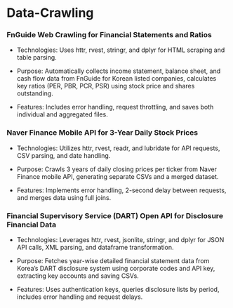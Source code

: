 # Data-Crawling
### FnGuide Web Crawling for Financial Statements and Ratios
  - Technologies: Uses httr, rvest, stringr, and dplyr for HTML scraping and table parsing.
  
  - Purpose: Automatically collects income statement, balance sheet, and cash flow data from FnGuide for Korean listed companies, calculates key ratios (PER, PBR, PCR, PSR) using stock price and shares outstanding.
  
  - Features: Includes error handling, request throttling, and saves both individual and aggregated files.

###  Naver Finance Mobile API for 3-Year Daily Stock Prices
  - Technologies: Utilizes httr, rvest, readr, and lubridate for API requests, CSV parsing, and date handling.

  - Purpose: Crawls 3 years of daily closing prices per ticker from Naver Finance mobile API, generating separate CSVs and a merged dataset.

  - Features: Implements error handling, 2-second delay between requests, and merges data using full joins.

###  Financial Supervisory Service (DART) Open API for Disclosure Financial Data
  - Technologies: Leverages httr, rvest, jsonlite, stringr, and dplyr for JSON API calls, XML parsing, and dataframe transformation.

  - Purpose: Fetches year-wise detailed financial statement data from Korea’s DART disclosure system using corporate codes and API key, extracting key accounts and saving CSVs.

  - Features: Uses authentication keys, queries disclosure lists by period, includes error handling and request delays.
